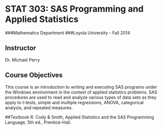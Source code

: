 STAT 303: SAS Programming and Applied Statistics
==============================
###Mathematics Department
###Loyola University - Fall 2014

## Instructor
Dr. Michael Perry

## Course Objectives

This course is an introduction to writing and executing SAS programs under the Windows environment in the context of applied statistics problems. SAS procedures are used to read and analyze various types of data sets as they apply to t-tests, simple and multiple regressions, ANOVA, categorical analysis, and repeated measures.

##Textbook 
R. Cody & Smith, Applied Statistics and the SAS Programming Language, 5th ed., Prentice-Hall.
